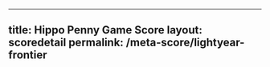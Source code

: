 ---
        
title: Hippo Penny Game Score
layout: scoredetail
permalink: /meta-score/lightyear-frontier
---